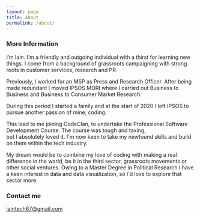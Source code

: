 ```yaml
---
layout: page
title: About
permalink: /about/
---
```



### More Information

I’m Iain. I’m a friendly and outgoing individual with a thirst for learning new things. I come from a background of grassroots 
campaigning with strong roots in customer services, research and PR.

Previously, I worked for an MSP as Press and Research Officer. After being made redundant I moved IPSOS MORI where I carried out
Business to Business and Business to Consumer Market Research.

During this period I started a family and at the start of 2020 I left IPSOS to pursue another passion of mine, coding.

This lead to me joining CodeClan, to undertake the Professional Software Development Course. The course was tough and taxing,  
but I absolutely loved it. I'm now keen to take my newfound skills and build on them within the tech industry.

My dream would be to combine my love of coding with making a real difference in the world, be it in the third sector, grassroots 
movements or other social ventures. Owing to a Master Degree in Political Research I have a keen interest in data and data visualization, 
so I'd love to explore that sector more.



### Contact me

[iaintech87@gmail.com](mailto:iaintech87@gmail.com)